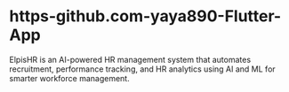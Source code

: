# https-github.com-yaya890-Flutter-App
ElpisHR is an AI-powered HR management system that automates recruitment, performance tracking, and HR analytics using AI and ML for smarter workforce management. 

